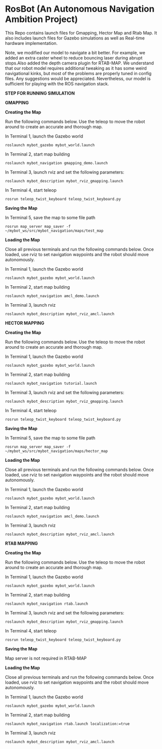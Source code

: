# RosBot (An Autonomous Navigation Ambition Project)
This Repo contains launch files for Gmapping, Hector Map and Rtab Map. 
It also includes launch files for Gazebo simulations as well as Real-time hardware implementation.


Note, we modified our model to navigate a bit better. For example, we added an extra caster wheel to reduce bouncing laser during abrupt stops.Also added the depth camera plugin for RTAB-MAP. We understand that our robot model requires additional tweaking as it has some weird navigational kinks, but most of the problems are properly tuned in config files. Any suggestions would be appreciated. Nevertheless, our model is sufficient for playing with the ROS navigation stack. 

**STEP FOR RUNNING SIMULATION**
 
 **GMAPPING**
 
 **Creating the Map**

Run the following commands below. Use the teleop to move the robot around to create an accurate and thorough map.

In Terminal 1, launch the Gazebo world

`roslaunch mybot_gazebo mybot_world.launch`

In Terminal 2, start map building

`roslaunch mybot_navigation gmapping_demo.launch`


In Terminal 3, launch rviz and set the following parameters:

`roslaunch mybot_description mybot_rviz_gmapping.launch`


In Terminal 4, start teleop

`rosrun teleop_twist_keyboard teleop_twist_keyboard.py`


**Saving the Map**

In Terminal 5, save the map to some file path

`rosrun map_server map_saver -f ~/mybot_ws/src/mybot_navigation/maps/test_map`


**Loading the Map**

Close all previous terminals and run the following commands below. Once loaded, use rviz to set navigation waypoints and the robot should move autonomously.

In Terminal 1, launch the Gazebo world

`roslaunch mybot_gazebo mybot_world.launch`


In Terminal 2, start map building

`roslaunch mybot_navigation amcl_demo.launch`


In Terminal 3, launch rviz

`roslaunch mybot_description mybot_rviz_amcl.launch`




**HECTOR MAPPING**

**Creating the Map**

Run the following commands below. Use the teleop to move the robot around to create an accurate and thorough map.

In Terminal 1, launch the Gazebo world

`roslaunch mybot_gazebo mybot_world.launch`

In Terminal 2, start map building

`roslaunch mybot_navigation tutorial.launch`


In Terminal 3, launch rviz and set the following parameters:

`roslaunch mybot_description mybot_rviz_gmapping.launch`


In Terminal 4, start teleop

`rosrun teleop_twist_keyboard teleop_twist_keyboard.py`


**Saving the Map**

In Terminal 5, save the map to some file path

`rosrun map_server map_saver -f ~/mybot_ws/src/mybot_navigation/maps/hector_map`


**Loading the Map**

Close all previous terminals and run the following commands below. Once loaded, use rviz to set navigation waypoints and the robot should move autonomously.

In Terminal 1, launch the Gazebo world

`roslaunch mybot_gazebo mybot_world.launch`


In Terminal 2, start map building

`roslaunch mybot_navigation amcl_demo.launch`


In Terminal 3, launch rviz

`roslaunch mybot_description mybot_rviz_amcl.launch`




**RTAB MAPPING**

**Creating the Map**

Run the following commands below. Use the teleop to move the robot around to create an accurate and thorough map.

In Terminal 1, launch the Gazebo world

`roslaunch mybot_gazebo mybot_world.launch`

In Terminal 2, start map building

`roslaunch mybot_navigation rtab.launch`


In Terminal 3, launch rviz and set the following parameters:

`roslaunch mybot_description mybot_rviz_gmapping.launch`


In Terminal 4, start teleop

`rosrun teleop_twist_keyboard teleop_twist_keyboard.py`


**Saving the Map**

Map server is not required in RTAB-MAP 


**Loading the Map**

Close all previous terminals and run the following commands below. Once loaded, use rviz to set navigation waypoints and the robot should move autonomously.

In Terminal 1, launch the Gazebo world

`roslaunch mybot_gazebo mybot_world.launch`


In Terminal 2, start map building

`roslaunch mybot_navigation rtab.launch localization:=true`


In Terminal 3, launch rviz

`roslaunch mybot_description mybot_rviz_amcl.launch`




